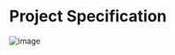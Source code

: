 # Project Specification  

![image](https://user-images.githubusercontent.com/61125395/122833685-b0c95a00-d2ed-11eb-9797-47ea70213a23.png)
